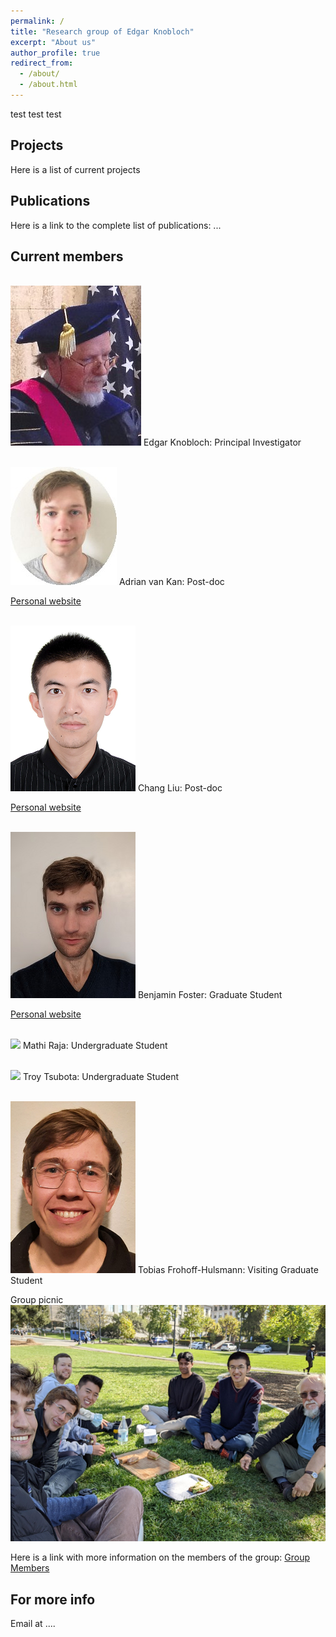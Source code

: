 ```yaml
---
permalink: /
title: "Research group of Edgar Knobloch"
excerpt: "About us"
author_profile: true
redirect_from: 
  - /about/
  - /about.html
---
```



test test test




Projects
------
Here is a list of current projects

Publications
------
Here is a link to the complete list of publications:   ...

Current members
------


<br/><img src='/images/knobloch.png'>
Edgar Knobloch:
Principal Investigator

<br/><img src='/images/adrian.jpg'>
Adrian van Kan:
Post-doc

[Personal website](https://adrianvankan.github.io/)

<br/><img src='/images/chang.png'>
Chang Liu:
Post-doc

[Personal website](https://cliu124.github.io)

<br/><img src='/images/foster.png'>
Benjamin Foster:
Graduate Student

[Personal website](https://benlfoster.github.io)

<br/><img src='/images/mathi.png'>
Mathi Raja:
Undergraduate Student

<br/><img src='/images/troy.png'>
Troy Tsubota:
Undergraduate Student

<br/><img src='/images/tobias.png'>
Tobias Frohoff-Hulsmann:
Visiting Graduate Student 


Group picnic
<br/><img src='/images/group_lunch_600.png'>



Here is a link with more information on the members of the group: [Group Members](https://knobloch-group.github.io/group)




For more info
------
Email at ....
